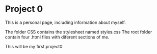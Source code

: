 # Project 0

This is a personal page, including information about myself.

The folder CSS contains the stylesheet named styles.css
The root folder contain four .html files with diferent sections of me.

This will be my first project0

